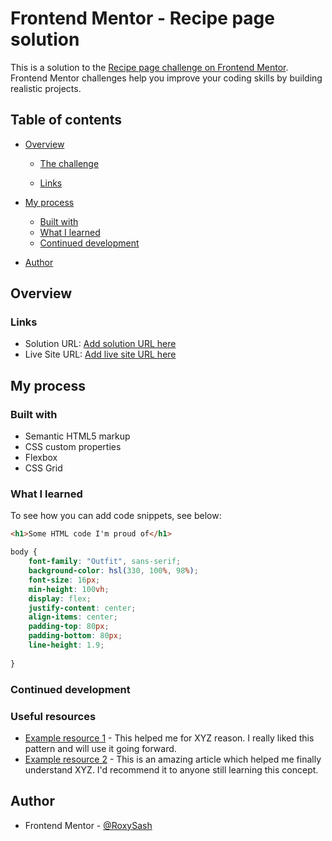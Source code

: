 # Frontend Mentor - Recipe page solution

This is a solution to the [Recipe page challenge on Frontend Mentor](https://www.frontendmentor.io/challenges/recipe-page-KiTsR8QQKm). Frontend Mentor challenges help you improve your coding skills by building realistic projects. 

## Table of contents

- [Overview](#overview)
  - [The challenge](#the-challenge)
  
  - [Links](#links)
- [My process](#my-process)
  - [Built with](#built-with)
  - [What I learned](#what-i-learned)
  - [Continued development](#continued-development)
  
- [Author](#author)




## Overview


### Links

- Solution URL: [Add solution URL here](https://your-solution-url.com)
- Live Site URL: [Add live site URL here](https://your-live-site-url.com)

## My process

### Built with

- Semantic HTML5 markup
- CSS custom properties
- Flexbox
- CSS Grid



### What I learned



To see how you can add code snippets, see below:

```html
<h1>Some HTML code I'm proud of</h1>
```
```css
body {
    font-family: "Outfit", sans-serif;
    background-color: hsl(330, 100%, 98%);
    font-size: 16px;
    min-height: 100vh;
    display: flex;
    justify-content: center;
    align-items: center;
    padding-top: 80px;
    padding-bottom: 80px;
    line-height: 1.9;
    
}
```




### Continued development





### Useful resources

- [Example resource 1](https://www.example.com) - This helped me for XYZ reason. I really liked this pattern and will use it going forward.
- [Example resource 2](https://www.example.com) - This is an amazing article which helped me finally understand XYZ. I'd recommend it to anyone still learning this concept.



## Author


- Frontend Mentor - [@RoxySash](https://www.frontendmentor.io/profile/RoxySash)



